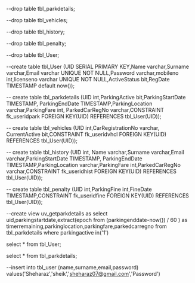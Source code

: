 --drop table tbl_parkdetails;

--drop table tbl_vehicles;

--drop table tbl_history;

--drop table tbl_penalty;

--drop table tbl_User;

--create table tbl_User (UID SERIAL PRIMARY KEY,Name varchar,Surname varchar,Email varchar UNIQUE NOT NULL,Password varchar,mobileno int,licenseno varchar UNIQUE NOT NULL,ActiveStatus bit,RegDate TIMESTAMP default now());

-- create table tbl_parkdetails (UID int,ParkingActive bit,ParkingStartDate TIMESTAMP, ParkingEndDate TIMESTAMP,ParkingLocation varchar,ParkingFare int, ParkedCarRegNo varchar,CONSTRAINT fk_useridpark FOREIGN KEY(UID) REFERENCES tbl_User(UID));

-- create table tbl_vehicles (UID int,CarRegistrationNo varchar, CurrentActive bit,CONSTRAINT fk_useridvhcl FOREIGN KEY(UID) REFERENCES tbl_User(UID));

-- create table tbl_history (UID int, Name varchar,Surname varchar,Email varchar,ParkingStartDate TIMESTAMP, ParkingEndDate TIMESTAMP,ParkingLocation varchar,ParkingFare int,ParkedCarRegNo varchar,CONSTRAINT fk_useridhist FOREIGN KEY(UID) REFERENCES tbl_User(UID));

-- create table tbl_penalty (UID int,ParkingFine int,FineDate TIMESTAMP,CONSTRAINT fk_useridfine FOREIGN KEY(UID) REFERENCES tbl_User(UID));

--create view uv_getparkdetails as select uid,parkingstartdate,extract(epoch from (parkingenddate-now()) / 60 ) as timerremaining,parkinglocation,parkingfare,parkedcarregno from tbl_parkdetails where parkingactive in('1')

select * from tbl_User;

select * from tbl_parkdetails;


--insert into tbl_user (name,surname,email,password) values('Sheharaz','sheik','sheharaz07@gmail.com','Password')